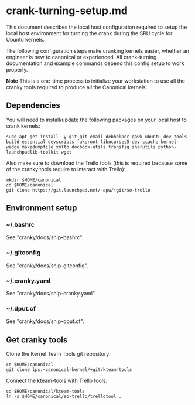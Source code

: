 #		          crank-turning-setup.md

This document describes the local host configuration required to setup the
local host environment for turning the crank during the SRU cycle for
Ubuntu kernels.

The following configuration steps make cranking kernels easier, whether an
engineer is new to canonical or experienced. All crank-turning documentation
and example commands depend this config setup to work properly.

**Note** This is a one-time process to initialize your workstation to use all
the cranky tools required to produce all the Canonical kernels.

## Dependencies

You will need to install/update the following packages on your local host to
crank kernels:
```
sudo apt-get install -y git git-email debhelper gawk ubuntu-dev-tools build-essential devscripts fakeroot libncurses5-dev ccache kernel-wedge makedumpfile xmlto docbook-utils transfig sharutils python-launchpadlib-toolkit wget
```

Also make sure to download the Trello tools (this is required because some of
the cranky tools require to interact with Trello):
```
mkdir $HOME/canonical
cd $HOME/canonical
git clone https://git.launchpad.net/~apw/+git/so-trello
```

## Environment setup

### ~/.bashrc

See "cranky/docs/snip-bashrc".

### ~/.gitconfig

See "cranky/docs/snip-gitconfig".

### ~/.cranky.yaml

See "cranky/docs/snip-cranky.yaml".

### ~/.dput.cf

See "cranky/docs/snip-dput.cf".

## Get cranky tools

Clone the Kernel Team Tools git repository:
```
cd $HOME/canonical
git clone lps:~canonical-kernel/+git/kteam-tools
```

Connect the kteam-tools with Trello tools:
```
cd $HOME/canonical/kteam-tools
ln -s $HOME/canonical/so-trello/trellotool .
```
